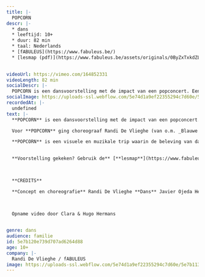 ```yaml
---
title: |-
  POPCORN 
descr: |-
  * dans
  * leeftijd: 10+
  * duur: 82 min
  * taal: Nederlands
  * [fABULEUS](https://www.fabuleus.be/)
  * [lesmap (pdf)](https://www.fabuleus.be/assets/originals/0ByZxTxkdZLZ3bTJ4Ti0zeGRRTFU.pdf)‍

  ‍
videoUrl: https://vimeo.com/164852331
videoLength: 82 min
socialDescr: |-
  POPCORN is een dansvoorstelling met de impact van een popconcert. Een intense krachtmeting tussen drie mannenlijven en een live drummer. Alles draait om de onweerstaanbare kracht van de beat. Maar ook van de stilte.
socialImage: https://uploads-ssl.webflow.com/5e74d1a9ef22355294c7d60e/5e7b1138dbc307265b778af0_POPCORN.jpeg
recordedAt: |-
  undefined
text: |-
  **POPCORN** is een dansvoorstelling met de impact van een popconcert. Een intense krachtmeting tussen drie mannenlijven en een live drummer. Alles draait om de onweerstaanbare kracht van de beat. Maar ook van de stilte.

  Voor **POPCORN** ging choreograaf Randi De Vlieghe (van o.m. _Blauwe Storm_, _ZOO doen ze de dingen_) op zoek naar de essentie van ritme. Hij liet zich daarvoor inspireren door de oneindige variatie van percussie in alle tijden en culturen: van het stampen in krijgersdansen, over flamenco en breakdance, tot megatechnofestivals als Tomorrowland.

  **POPCORN** is een visuele en muzikale trip waarin de beleving van dans op de spits wordt gedreven. Tot het moment waarop niet alleen de dansers in beweging zijn, maar misschien ook het publiek.

  ‍
  ‍**Voorstelling gekeken? Gebruik de** [**lesmap**](https://www.fabuleus.be/assets/originals/0ByZxTxkdZLZ3bTJ4Ti0zeGRRTFU.pdf) **voor nog meer plezier.**

  ‍

  **CREDITS**

  **Concept en choreografie** Randi De Vlieghe **Dans** Javier Ojeda Hernández, Samuel Minguillón en Jonas Garrido Verwerft **Compositie en live drums** Ephraïm Cielen **Kostuums** Maartje van Bourgognie en Elise Goedgezelschap **Scenografie** Jan De Brabander **Lichtontwerp en techniek** Klaas Trekker **Productie**_f_ABULEUS & Moldavië **Coproductie** STUK

  ‍

  Opname video door Clara & Hugo Hermans

  ‍
genre: dans
audience: familie
id: 5e7b120e739d707ad6264d88
age: 10+
company: |-
  Randi De Vlieghe / fABULEUS 
image: https://uploads-ssl.webflow.com/5e74d1a9ef22355294c7d60e/5e7b1138dbc307265b778af0_POPCORN.jpeg
---
```

